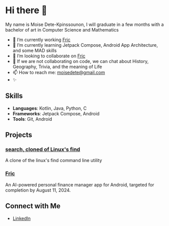 # Hi there 👋
My name is Moise Dete-Kpinssounon, I will graduate in a few months with a bachelor of art in Computer Science and Mathematics

- 🔭 I’m currently working [Fric](https://www.github.com/moisedk/fric)
- 🌱 I’m currently learning Jetpack Compose, Android App Architecture, and some MAD skills
- 👯 I’m looking to collaborate on [Fric](https://www.github.com/moisedk/fric)
- 💬 If we are not collaborating on code, we can chat about History, Geography, Trivia, and the meaning of Life
- 📫 How to reach me: moisedete@gmail.com
-  ✨

## Skills

- **Languages**: Kotlin, Java, Python, C
- **Frameworks**: Jetpack Compose, Android
- **Tools**: Git, Android 

## Projects

### [search, cloned of Linux's find ](https://github.com/moisedk/search)
A clone of the linux's find command line utility
### [Fric](https://github.com/moisedk/fric)
An AI-powered personal finance manager app for Android, targeted for completion by August 11, 2024.

## Connect with Me

- [LinkedIn](https://www.linkedin.com/in/mdetekpinssounon)
